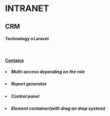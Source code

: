 <h1>INTRANET</H1>
<h2>CRM</h2> 
<h4>Technology->Laravel</h4>
<br>
<u><h4>Contains</h4></u>
<h5><li>Multi-access depending on the role</li></h5>
<h5><li>Report generator</li></h5>
<h5><li>Control panel</li></h5>    
<h5><li>Element container(with drag an drop system)</li></h5>   
